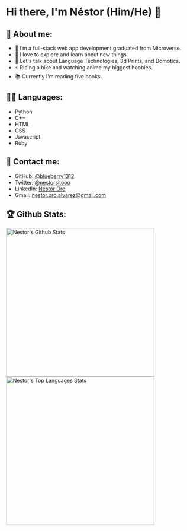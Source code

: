 # Hi there, I'm Néstor (Him/He) 👋

## 🧐 About me:

- 🔭 I’m a full-stack web app development graduated from Microverse.
- 🌱 I love to explore and learn about new things.
- 💬 Let's talk about Language Technologies, 3d Prints,  and Domotics.
- ⚡ Riding a bike and watching anime my biggest hoobies.
- 📚 Currently I'm reading five books.

## 👨‍💻 Languages:

- Python
- C++
- HTML
- CSS
- Javascript
- Ruby

## 🤝 Contact me:

- GitHub: [@blueberry1312](https://github.com/blueberry1312)
- Twitter: [@nestorsitooo](https://twitter.com/nestorsitooo)
- LinkedIn: [Néstor Oro](https://www.linkedin.com/in/nestor-oro/)
- Gmail: [nestor.oro.alvarez@gmail.com](mailto:nestor.oro.alvarez@gmail.com)

## 🏆 Github Stats:

<img alt="Nestor's Github Stats" src="https://github-readme-stats.vercel.app/api?username=blueberry1312&hide=stars&show_icons=true&theme=tokyonight" width="400"/>

<img alt="Nestor's Top Languages Stats" src="https://github-readme-stats.vercel.app/api/top-langs/?username=blueberry1312&layout=compact&theme=tokyonight" width="400"/>

